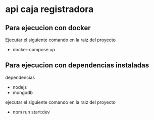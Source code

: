 # api caja registradora


## Para ejecucion con docker
Ejecutar el siguiente comando en la raiz del proyecto
- docker-compose up

## Para ejecucion con dependencias instaladas

dependencias
- nodejs
- mongodb

ejecutar el siguiente comando en la raiz del proyecto
- npm run start:dev



